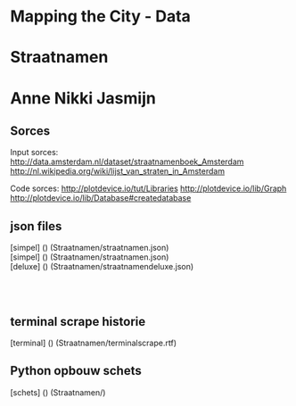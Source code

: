 # Mapping the City - Data
# Straatnamen
# Anne Nikki Jasmijn

## Sorces

Input sorces:
http://data.amsterdam.nl/dataset/straatnamenboek_Amsterdam
http://nl.wikipedia.org/wiki/lijst_van_straten_in_Amsterdam

Code sorces:
http://plotdevice.io/tut/Libraries
http://plotdevice.io/lib/Graph
http://plotdevice.io/lib/Database#createdatabase


## json files
[simpel] () (Straatnamen/straatnamen.json) <br>
[simpel] () (Straatnamen/straatnamen.json) <br>
[deluxe] () (Straatnamen/straatnamendeluxe.json) <br>

<br><br>

## terminal scrape historie
[terminal] () (Straatnamen/terminalscrape.rtf) <br>

## Python opbouw schets
[schets] () (Straatnamen/) <br>






